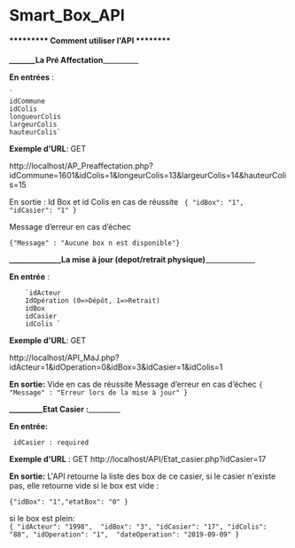 # **Smart_Box_API**


#### ********* **Comment utiliser l'API** ********


**_______La Pré Affectation**__________ 

**En entrées** :  

    ` 
    idCommune
    idColis
    longueurColis
    largeurColis
    hauteurColis`
    

**Exemple d'URL**: GET

http://localhost/AP_Preaffectation.php?idCommune=1601&idColis=1&longeurColis=13&largeurColis=14&hauteurColis=15

En sortie : 
Id Box et id Colis en cas de réussite
` {
    "idBox": "1",
    "idCasier": "1"
}`

Message d’erreur en cas d’échec 

`{"Message" : "Aucune box n est disponible"}`


**______________La mise à jour (depot/retrait physique)**______________ 

**En entrée** : 

        `idActeur
        IdOpération (0=>Dépôt, 1=>Retrait)
        idBox
        idCasier
        idColis `
**Exemple d'URL**:  GET

http://localhost/API_MaJ.php?idActeur=1&idOperation=0&idBox=3&idCasier=1&idColis=1

**En sortie:** 
Vide en cas de réussite
Message d’erreur en cas d’échec 
`{
    "Message" : "Erreur lors de la mise à jour"
}`

**_________Etat Casier :**_________

**En entrée:** 

` idCasier : required`

**Exemple d'URL** : GET
 http://localhost/API/Etat_casier.php?idCasier=17

**En sortie:**
L'API retourne la liste des box de ce casier,
si le casier n'existe pas, elle retourne vide
si le box est vide :

 `{"idBox": "1","etatBox": "0" }`
 
si le box est plein:    
 ` {
 "idActeur": "1998", 
 "idBox": "3",
  "idCasier": "17",
   "idColis": "88",
    "idOperation": "1", 
    "dateOperation": "2019-09-09"
    }
`
